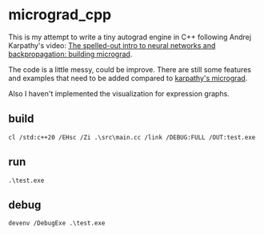 # micrograd_cpp
This is my attempt to write a tiny autograd engine in C++ following Andrej Karpathy's video: [The spelled-out intro to neural networks and backpropagation: building micrograd](https://www.youtube.com/watch?v=VMj-3S1tku0).

The code is a little messy, could be improve. There are still some features and examples that need to be added compared to [karpathy's micrograd](https://github.com/karpathy/micrograd).

Also I haven't implemented the visualization for expression graphs.

## build
```
cl /std:c++20 /EHsc /Zi .\src\main.cc /link /DEBUG:FULL /OUT:test.exe
```

## run
```
.\test.exe
```

## debug
```
devenv /DebugExe .\test.exe
```
